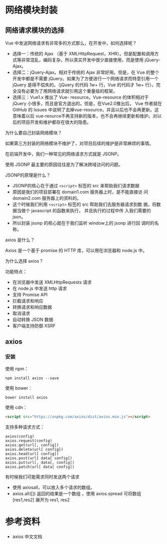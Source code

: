 

# 网络模块封装



## 网络请求模块的选择

Vue 中发送网络请求有非常多的方式那么，在开发中，如何选择呢？

- 选择一：传统的 Ajax （基于 XMLHttpRequest，XHR）。但是配置和调用方式等非常混乱，编码复杂，所以真实开发中很少直接使用，而是使用 jQuery-Ajax。
- 选择二：jQuery-Ajax。相对于传统的 Ajax 非常好用。但是，在 Vue 的整个开发中都是不需要 jQuery。如果为了方便进行一个网络请求而特意引用一个 jQuery 是得不偿失的。（jQuery 的代码 1w+ 行，Vue 的代码才 1w+ 行）。完全没有必要为了用网络请求就引用这个重量级的框架。
- 选择三：Vue1.x 推出了 Vue- resource。Vue-resource 的体积相对于jQuery 小很多，而且是官方退出的。但是，在Vue2.0推出后， Vue 作者就在 GitHub 的 Issues 中说明了去掉vue-resource，并且以后也不会再更新。这意味着以后 vue-reource不再支持新的版本，也不会再继续更新和维护。对以后的项目开发和维护都存在很大的隐患。



为什么要自己封装网络模块？

如果第三方封装的网络模块不维护了，对项目后续的维护是非常麻烦的事情。




在前端开发中，我们一种常见的网络请求方式就是 JSONP。

使用 JSONP 最主要的原因往往是为了解决跨域访问的问题。

JSONP的原理是什么？

- JSONP的核心在于通过 `<script>` 标签的 src 来帮助我们请求数据
- 原因是我们的项目部署在 domain1.com 服务器上时，是不能直接访
  问 domain2.com 服务器上的资料的。
- 这个时候我们利用 `<script>` 标签的 src 帮助我们去服务器请求到数
  据，将数据当做个 javascript 的函数来执行， 并且执行的过程中传
  入我们需要的json。
- 所以封装 jsonp 的核心就在于我们监听 window上的 jsonp 进行回
  调时的名称。



axios 是什么？

Axios 是一个基于 promise 的 HTTP 库，可以用在浏览器和 node.js 中。







为什么选择 axios？

功能特点：

- 在浏览器中发送 XMLHttpRequests 请求
- 在 node.js 中发送 http 请求
- 支持 Promise API
- 拦截请求和响应
- 转换请求和响应数据
- 取消请求
- 自动转换 JSON 数据
- 客户端支持防御 XSRF



## axios

### 安装

使用 npm：

```
npm install axios --save
```

使用 bower：

```
bower install axios
```

使用 cdn：

```html
<script src="https://unpkg.com/axios/dist/axios.min.js"></script>
```



支持多种请求方式：

```
axios(config)
axios.request(config)
axios.get(url[, config])
axios.delete(url[ config])
axios.head(url[ config]) 
axios.post(url[ data[ config])
axios.put(url[, data[, config])
axios.patch(url[ data[ config])
```





有时候我们可能需求同时发送两个请求

- 使用 axiosall，可以放入多个请求的数组。
- axios.all([]) 返回的结果是一个数组 ，使用 axios.spread 可将数组[res1,res2] 展开为 res1, res2







# 参考资料

- axios 中文文档

